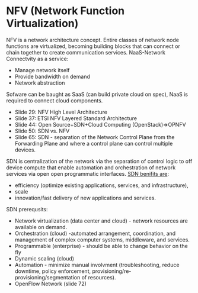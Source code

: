 
NFV (Network Function Virtualization)
==========================================
NFV is a network architecture concept. Entire classes of network node functions are virtualized, becoming building blocks that can connect or chain together to create communication services. 
NaaS-Network Connectvity as a service:
* Manage network itself
* Provide bandwidth on demand
* Network abstraction

Sofware can be baught as SaaS (can build private cloud on spec), NaaS is required to connect cloud components.

* Slide 29: NFV High Level Architecture
* Slide 37: ETSI NFV Layered Standard Architecture
* Slide 44: Open Source+SDN+Cloud Computing (OpenStack)=>OPNFV
* Slide 50: SDN vs. NFV
* Slide 65: SDN - separation of the Network  Control Plane from the Forwarding Plane and where a control plane can control multiple devices.

SDN is centralization of the network via the separation of control logic to off device compute that enable automation and 
orchestration of network services via open open programmatic interfaces. [SDN benifits are](https://www.cse.wustl.edu/~jain/cse570-13/ftp/m_16sdn.pdf): 

* efficiency (optimize existing applications, services, and infrastructure), 
* scale 
* innovation/fast delivery of new applications and services. 

SDN prerequsits:

* Network virtualization (data center and cloud) - network resources are available on demand.
* Orchestration (cloud) -automated arrangement, coordination, and management of complex computer systems, middleware, and services.
* Programmable (enterprise) - should be able to change behavior on the fly
* Dynamic scaling (cloud)
* Automation - minimize manual involvment (troubleshooting, reduce downtime, policy enforcement, provisioning/re-provisioning/segmentation of resources).
* OpenFlow Network (slide 72)




